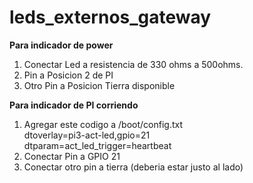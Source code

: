 # leds_externos_gateway

<b>Para indicador de power</b><br>
1. Conectar Led a resistencia de 330 ohms a 500ohms.<br>
2. Pin a Posicion 2 de PI<br>
3. Otro Pin a Posicion Tierra disponible<br>

<b>Para indicador de PI corriendo</b><br>
1. Agregar este codigo a /boot/config.txt<br>
  dtoverlay=pi3-act-led,gpio=21<br>
  dtparam=act_led_trigger=heartbeat<br>
2. Conectar Pin a GPIO 21<br>
3. Conectar otro pin a tierra (deberia estar justo al lado)
